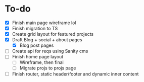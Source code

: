 # To-do

- [x] Finish main page wireframe lol
- [x] Finish migration to TS
- [x] Create grid layout for featured projects
- [x] Draft Blog + social + about pages
  - [x] Blog post pages
- [ ] Create api for reqs using Sanity cms
- [ ] Finish home page layout
  - [ ] Wireframe, then final
  - [ ] Migrate projs to projs page
- [ ] Finish router, static header/footer and dynamic inner content
